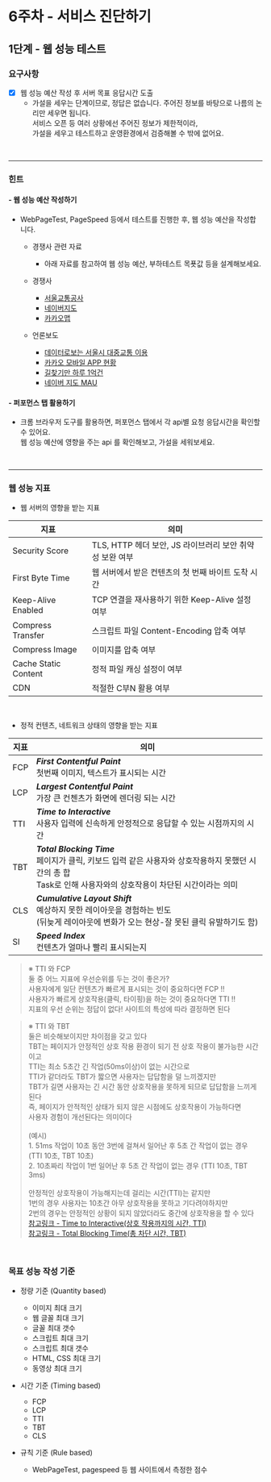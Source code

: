 # 6주차 - 서비스 진단하기
## 1단계 - 웹 성능 테스트

### 요구사항

- [x] 웹 성능 예산 작성 후 서버 목표 응답시간 도출
  - 가설을 세우는 단계이므로, 정답은 없습니다. 주어진 정보를 바탕으로 나름의 논리만 세우면 됩니다.
  <br>서비스 오픈 등 여러 상황에선 주어진 정보가 제한적이라,
  <br>가설을 세우고 테스트하고 운영환경에서 검증해볼 수 밖에 없어요.

<br>

---
### 힌트

#### - 웹 성능 예산 작성하기
- WebPageTest, PageSpeed 등에서 테스트를 진행한 후, 웹 성능 예산을 작성합니다.

  * 경쟁사 관련 자료
    - 아래 자료를 참고하여 웹 성능 예산, 부하테스트 목푯값 등을 설계해보세요.

  * 경쟁사
    - [서울교통공사](http://www.seoulmetro.co.kr/kr/cyberStation.do)
    - [네이버지도](https://m.map.naver.com/subway/subwayLine.naver?region=1000)
    - [카카오맵](https://m.map.kakao.com/)

  * 언론보도
    - [데이터로보는 서울시 대중교통 이용](https://www.bigdata-map.kr/datastory/traffic/seoul)
    - [카카오 모바일 APP 현황](https://ko.lab.appa.pe/2016-09/kakao-korea.html)
    - [길찾기만 하루 1억건](https://news.mt.co.kr/mtview.php?no=2021090916014079809)
    - [네이버 지도 MAU](https://blog.naver.com/rkwkrhspm/222515422896)


#### - 퍼포먼스 탭 활용하기
- 크롬 브라우저 도구를 활용하면, 퍼포먼스 탭에서 각 api별 요청 응답시간을 확인할 수 있어요.
  <br>웹 성능 예산에 영향을 주는 api 를 확인해보고, 가설을 세워보세요.

<br>

---
### 웹 성능 지표
- 웹 서버의 영향을 받는 지표

| 지표                   | 의미                                     |
|----------------------|----------------------------------------|
| Security Score       | TLS, HTTP 헤더 보안, JS 라이브러리 보안 취약성 보완 여부 |
| First Byte Time      | 웹 서버에서 받은 컨텐츠의 첫 번째 바이트 도착 시간          |
| Keep-Alive Enabled   | TCP 연결을 재사용하기 위한 Keep-Alive 설정 여부      |
| Compress Transfer    | 스크립트 파일 Content-Encoding 압축 여부         |
| Compress Image       | 이미지를 압축 여부                             |
| Cache Static Content | 정적 파일 캐싱 설정이 여부                        |
| CDN                  | 적절한 C부N 활용 여부                          |

<br>

- 정적 컨텐츠, 네트워크 상태의 영향을 받는 지표

| 지표  | 의미                                                                                                             |
|-----|----------------------------------------------------------------------------------------------------------------|
| FCP | ***First Contentful Paint***<br/>첫번째 이미지, 텍스트가 표시되는 시간                                                         |
| LCP | ***Largest Contentful Paint***<br/>가장 큰 컨첸츠가 화면에 렌더링 되는 시간                                                     |
| TTI | ***Time to Interactive***<br/>사용자 입력에 신속하게 안정적으로 응답할 수 있는 시점까지의 시간                                             |
| TBT | ***Total Blocking Time***<br/>페이지가 클릭, 키보드 입력 같은 사용자와 상호작용하지 못했던 시간의 총 합<br/>Task로 인해 사용자와의 상호작용이 차단된 시간이라는 의미 |
| CLS | ***Cumulative Layout Shift***<br/>예상하지 못한 레이아웃을 경험하는 빈도<br/>(뒤늦게 레이아웃에 변화가 오는 현상-잘 못된 클릭 유발하기도 함)              |
| SI  | ***Speed Index***<br/>컨텐츠가 얼마나 빨리 표시되는지                                                                        |

> ※ TTI 와 FCP
> <br>둘 중 어느 지표에 우선순위를 두는 것이 좋은가?
> <br>사용자에게 일단 컨텐츠가 빠르게 표시되는 것이 중요하다면 FCP !!
> <br>사용자가 빠르게 상호작용(클릭, 타이핑)을 하는 것이 중요하다면 TTI !!
> <br>지표의 우선 순위는 정답이 없다! 사이트의 특성에 따라 결정하면 된다

> ※ TTI 와 TBT
> <br>둘은 비슷해보이지만 차이점을 갖고 있다
> <br>TBT는 페이지가 안정적인 상호 작용 환경이 되기 전 상호 작용이 불가능한 시간이고
> <br>TTI는 최소 5초간 긴 작업(50ms이상)이 없는 시간으로
> <br>TTI가 같더라도 TBT가 짧으면 사용자는 답답함을 덜 느끼겠지만
> <br>TBT가 길면 사용자는 긴 시간 동안 상호작용을 못하게 되므로 답답함을 느끼게 된다
> <br>즉, 페이지가 안적적인 상태가 되지 않은 시점에도 상호작용이 가능하다면
> <br>사용자 경험이 개선된다는 의미이다
> <br>
> <br>(예시)
> <br>1. 51ms 작업이 10초 동안 3번에 걸쳐서 일어난 후 5초 간 작업이 없는 경우 (TTI 10초, TBT 10초)
> <br>2. 10초짜리 작업이 1번 일어난 후 5초 간 작업이 없는 경우 (TTI 10초, TBT 3ms)
> <br>
> <br>안정적인 상호작용이 가능해지는데 걸리는 시간(TTI)는 같지만
> <br>1번의 경우 사용자는 10초간 아무 상호작용을 못하고 기다려야하지만
> <br>2번의 경우는 안정적인 상황이 되지 않았더라도 중간에 상호작용을 할 수 있다
> <br>[참고링크 - Time to Interactive(상호 작용까지의 시간, TTI)](https://web.dev/i18n/ko/tti/)
> <br>[참고링크 - Total Blocking Time(총 차단 시간, TBT)](https://web.dev/tbt/#how-does-tbt-relate-to-tti)

<br>

### 목표 성능 작성 기준
- 정량 기준 (Quantity based)
  - 이미지 최대 크기
  - 웹 글꼴 최대 크기
  - 글꼴 최대 갯수
  - 스크립트 최대 크기
  - 스크립트 최대 갯수
  - HTML, CSS 최대 크기
  - 동영상 최대 크기


- 시간 기준 (Timing based)
  - FCP
  - LCP
  - TTI
  - TBT
  - CLS


- 규칙 기준 (Rule based)
  - WebPageTest, pagespeed 등 웹 사이트에서 측정한 점수